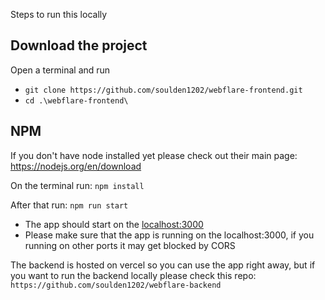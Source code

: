 Steps to run this locally


## Download the project
Open a terminal and run 

- `git clone https://github.com/soulden1202/webflare-frontend.git`
- `cd .\webflare-frontend\`

## NPM

If you don't have node installed yet please check out their main page: https://nodejs.org/en/download

On the terminal run: 
`npm install`

After that run:
`npm run start`

- The app should start on the [localhost:3000](http://localhost:3000)
- Please make sure that the app is running on the localhost:3000, if you running on other ports it may get blocked by CORS


The backend is hosted on vercel so you can use the app right away, but if you want to run the backend locally please check this repo:
`https://github.com/soulden1202/webflare-backend`
